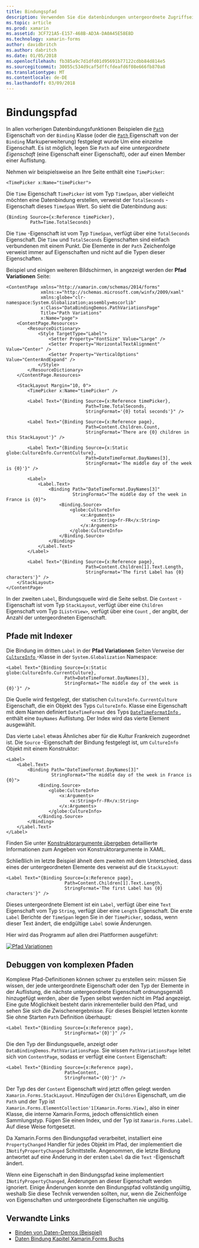 ```yaml
---
title: Bindungspfad
description: Verwenden Sie die datenbindungen untergeordnete Zugriffseigenschaften und Elemente der Auflistung
ms.topic: article
ms.prod: xamarin
ms.assetid: 3CF721A5-E157-468B-AD3A-DA0A45E58E8D
ms.technology: xamarin-forms
author: davidbritch
ms.author: dabritch
ms.date: 01/05/2018
ms.openlocfilehash: fb385a9c7d1dfd01d95691b77122cdbb84d814e5
ms.sourcegitcommit: 30055c534d9caf5dffcfdeafd6f08e666fb870a8
ms.translationtype: MT
ms.contentlocale: de-DE
ms.lasthandoff: 03/09/2018
---
```

# <a name="binding-path"></a>Bindungspfad

In allen vorherigen Datenbindungsfunktionen Beispielen die [ `Path` ](https://developer.xamarin.com/api/property/Xamarin.Forms.Binding.Path/) Eigenschaft von der `Binding` Klasse (oder die [ `Path` ](https://developer.xamarin.com/api/property/Xamarin.Forms.Xaml.BindingExtension.Path/) Eigenschaft von der `Binding` Markuperweiterung) festgelegt wurde Um eine einzelne Eigenschaft. Es ist möglich, legen Sie `Path` auf eine *untergeordnete Eigenschaft* (eine Eigenschaft einer Eigenschaft), oder auf einen Member einer Auflistung.

Nehmen wir beispielsweise an Ihre Seite enthält eine `TimePicker`:

```xaml
<TimePicker x:Name="timePicker">
```

Die `Time` Eigenschaft `TimePicker` ist vom Typ `TimeSpan`, aber vielleicht möchten eine Datenbindung erstellen, verweist der `TotalSeconds` -Eigenschaft dieses `TimeSpan` Wert. So sieht die Datenbindung aus:

```xaml
{Binding Source={x:Reference timePicker},
         Path=Time.TotalSeconds}
```
         
Die `Time` -Eigenschaft ist vom Typ `TimeSpan`, verfügt über eine `TotalSeconds` Eigenschaft. Die `Time` und `TotalSeconds` Eigenschaften sind einfach verbundenen mit einem Punkt. Die Elemente in der `Path` Zeichenfolge verweist immer auf Eigenschaften und nicht auf die Typen dieser Eigenschaften.

Beispiel und einigen weiteren Bildschirmen, in angezeigt werden der **Pfad Variationen** Seite:

```xaml
<ContentPage xmlns="http://xamarin.com/schemas/2014/forms"
             xmlns:x="http://schemas.microsoft.com/winfx/2009/xaml"
             xmlns:globe="clr-namespace:System.Globalization;assembly=mscorlib"
             x:Class="DataBindingDemos.PathVariationsPage"
             Title="Path Variations"
             x:Name="page">
    <ContentPage.Resources>
        <ResourceDictionary>
            <Style TargetType="Label">
                <Setter Property="FontSize" Value="Large" />
                <Setter Property="HorizontalTextAlignment" Value="Center" />
                <Setter Property="VerticalOptions" Value="CenterAndExpand" />
            </Style>
        </ResourceDictionary>
    </ContentPage.Resources>
    
    <StackLayout Margin="10, 0">
        <TimePicker x:Name="timePicker" />

        <Label Text="{Binding Source={x:Reference timePicker},
                              Path=Time.TotalSeconds,
                              StringFormat='{0} total seconds'}" />

        <Label Text="{Binding Source={x:Reference page},
                              Path=Content.Children.Count,
                              StringFormat='There are {0} children in this StackLayout'}" />
        
        <Label Text="{Binding Source={x:Static globe:CultureInfo.CurrentCulture},
                              Path=DateTimeFormat.DayNames[3],
                              StringFormat='The middle day of the week is {0}'}" />

        <Label>
            <Label.Text>
                <Binding Path="DateTimeFormat.DayNames[3]"
                         StringFormat="The middle day of the week in France is {0}">
                    <Binding.Source>
                        <globe:CultureInfo>
                            <x:Arguments>
                                <x:String>fr-FR</x:String>
                            </x:Arguments>
                        </globe:CultureInfo>
                    </Binding.Source>
                </Binding>
            </Label.Text>
        </Label>

        <Label Text="{Binding Source={x:Reference page},
                              Path=Content.Children[1].Text.Length,
                              StringFormat='The first Label has {0} characters'}" />
    </StackLayout>
</ContentPage>
```

In der zweiten `Label`, Bindungsquelle wird die Seite selbst. Die `Content` -Eigenschaft ist vom Typ `StackLayout`, verfügt über eine `Children` Eigenschaft vom Typ `IList<View>`, verfügt über eine `Count` , der angibt, der Anzahl der untergeordneten Eigenschaft.

## <a name="paths-with-indexers"></a>Pfade mit Indexer

Die Bindung im dritten `Label` in der **Pfad Variationen** Seiten Verweise der [ `CultureInfo` ](https://developer.xamarin.com/api/type/System.Globalization.CultureInfo/) -Klasse in der `System.Globalization` Namespace:

```xaml
<Label Text="{Binding Source={x:Static globe:CultureInfo.CurrentCulture},
                      Path=DateTimeFormat.DayNames[3],
                      StringFormat='The middle day of the week is {0}'}" />
```

Die Quelle wird festgelegt, der statischen `CultureInfo.CurrentCulture` Eigenschaft, die ein Objekt des Typs `CultureInfo`. Klasse eine Eigenschaft mit dem Namen definiert `DateTimeFormat` des Typs [ `DateTimeFormatInfo` ](https://developer.xamarin.com/api/type/System.Globalization.DateTimeFormatInfo/) , enthält eine `DayNames` Auflistung. Der Index wird das vierte Element ausgewählt.

Das vierte `Label` etwas Ähnliches aber für die Kultur Frankreich zugeordnet ist. Die `Source` -Eigenschaft der Bindung festgelegt ist, um `CultureInfo` Objekt mit einem Konstruktor:

```xaml
<Label>
    <Label.Text>
        <Binding Path="DateTimeFormat.DayNames[3]"
                 StringFormat="The middle day of the week in France is {0}">
            <Binding.Source>
                <globe:CultureInfo>
                    <x:Arguments>
                        <x:String>fr-FR</x:String>
                    </x:Arguments>
                </globe:CultureInfo>
            </Binding.Source>
        </Binding>
    </Label.Text>
</Label>
```

Finden Sie unter [Konstruktorargumente übergeben](~/xamarin-forms/xaml/passing-arguments.md#constructor_arguments) detaillierte Informationen zum Angeben von Konstruktorargumente in XAML.

Schließlich im letzte Beispiel ähnelt dem zweiten mit dem Unterschied, dass eines der untergeordneten Elemente des verweist auf die `StackLayout`:

```xaml
<Label Text="{Binding Source={x:Reference page},
                      Path=Content.Children[1].Text.Length,
                      StringFormat='The first Label has {0} characters'}" />
```

Dieses untergeordnete Element ist ein `Label`, verfügt über eine `Text` Eigenschaft vom Typ `String`, verfügt über eine `Length` Eigenschaft. Die erste `Label` Berichte der `TimeSpan` legen Sie in der `TimePicker`, sodass, wenn dieser Text ändert, die endgültige `Label` sowie Änderungen.

Hier wird das Programm auf allen drei Plattformen ausgeführt:

[![Pfad Variationen](binding-path-images/pathvariations-small.png "Pfad Variationen")](binding-path-images/pathvariations-large.png#lightbox "Pfad Varianten")

## <a name="debugging-complex-paths"></a>Debuggen von komplexen Pfaden

Komplexe Pfad-Definitionen können schwer zu erstellen sein: müssen Sie wissen, der jede untergeordnete Eigenschaft oder den Typ der Elemente in der Auflistung, die nächste untergeordnete Eigenschaft ordnungsgemäß hinzugefügt werden, aber die Typen selbst werden nicht im Pfad angezeigt. Eine gute Möglichkeit besteht darin inkrementeller build den Pfad, und sehen Sie sich die Zwischenergebnisse. Für dieses Beispiel letzten konnte Sie ohne Starten `Path` Definition überhaupt:

```xaml
<Label Text="{Binding Source={x:Reference page},
                      StringFormat='{0}'}" />
```

Die den Typ der Bindungsquelle, anzeigt oder `DataBindingDemos.PathVariationsPage`. Sie wissen `PathVariationsPage` leitet sich von `ContentPage`, sodass er verfügt eine `Content` Eigenschaft:

```xaml
<Label Text="{Binding Source={x:Reference page},
                      Path=Content,
                      StringFormat='{0}'}" />
```

Der Typ des der `Content` Eigenschaft wird jetzt offen gelegt werden `Xamarin.Forms.StackLayout`. Hinzufügen der `Children` Eigenschaft, um die `Path` und der Typ ist `Xamarin.Forms.ElementCollection'1[Xamarin.Forms.View]`, also in einer Klasse, die interne Xamarin.Forms, jedoch offensichtlich einen Sammlungstyp. Fügen Sie einen Index, und der Typ ist `Xamarin.Forms.Label`. Auf diese Weise fortgesetzt.

Da Xamarin.Forms den Bindungspfad verarbeitet, installiert eine `PropertyChanged` Handler für jedes Objekt im Pfad, der implementiert die `INotifyPropertyChanged` Schnittstelle. Angenommen, die letzte Bindung antwortet auf eine Änderung in der ersten `Label` da die `Text` -Eigenschaft ändert. 

Wenn eine Eigenschaft in den Bindungspfad keine implementiert `INotifyPropertyChanged`, Änderungen an dieser Eigenschaft werden ignoriert. Einige Änderungen konnte den Bindungspfad vollständig ungültig, weshalb Sie diese Technik verwenden sollten, nur, wenn die Zeichenfolge von Eigenschaften und untergeordnete Eigenschaften nie ungültig.



## <a name="related-links"></a>Verwandte Links

- [Binden von Daten-Demos (Beispiel)](https://developer.xamarin.com/samples/xamarin-forms/DataBindingDemos/)
- [Daten Bindung Kapitel Xamarin.Forms Buchs](~/xamarin-forms/creating-mobile-apps-xamarin-forms/summaries/chapter16.md)
